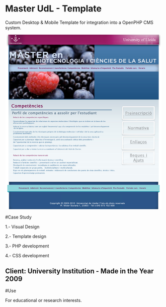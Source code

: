 # Master UdL - Template

Custom Desktop & Mobile Template for integration into a OpenPHP CMS system.


 ![](https://github.com/delfiramirez/master-udl-2009/blob/master/public/assets/splash.jpg)

#Case Study

1.- Visual Design

2.- Template design

3.- PHP development

4.- CSS development

Client:  University Institution - Made in the Year 2009
--------------------------------------------------------------------------------

#Use

For educational or research interests. 
